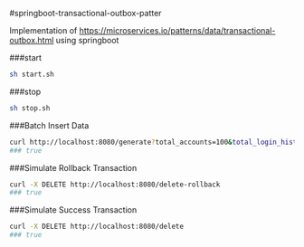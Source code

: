 #springboot-transactional-outbox-patter

Implementation of https://microservices.io/patterns/data/transactional-outbox.html using springboot

###start
```bash
sh start.sh
```

###stop
```bash
sh stop.sh
```

###Batch Insert Data
```bash
curl http://localhost:8080/generate?total_accounts=100&total_login_history_per_accounts=15
### true
```

###Simulate Rollback Transaction
```bash
curl -X DELETE http://localhost:8080/delete-rollback
### true
```

###Simulate Success Transaction
```bash
curl -X DELETE http://localhost:8080/delete
### true
```